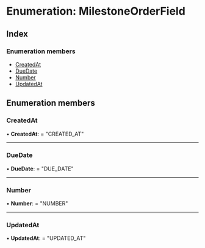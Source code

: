 
# Enumeration: MilestoneOrderField

## Index

### Enumeration members

* [CreatedAt](milestoneorderfield.md#createdat)
* [DueDate](milestoneorderfield.md#duedate)
* [Number](milestoneorderfield.md#number)
* [UpdatedAt](milestoneorderfield.md#updatedat)

## Enumeration members

###  CreatedAt

• **CreatedAt**: = "CREATED_AT"

___

###  DueDate

• **DueDate**: = "DUE_DATE"

___

###  Number

• **Number**: = "NUMBER"

___

###  UpdatedAt

• **UpdatedAt**: = "UPDATED_AT"
